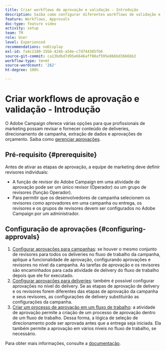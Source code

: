 ```yaml
---
title: Criar workflows de aprovação e validação - Introdução
description: Saiba como configurar diferentes workflows de validação e aprovação.
feature: Workflows, Approvals
doc-type: feature video
activity: setup
team: TM
role: User
level: Experienced
recommendations: noDisplay
exl-id: fa4c2180-15bb-424b-a54e-c7d744385fb6
source-git-commit: ca13bdbd7d95e6646aff88af595e866bd3666bb2
workflow-type: tm+mt
source-wordcount: '262'
ht-degree: 100%

---
```


# Criar workflows de aprovação e validação - Introdução

O Adobe Campaign oferece várias opções para que profissionais de marketing possam revisar e fornecer conteúdo de deliveries, direcionamento de campanha, extração de dados e aprovações de orçamento. Saiba como [gerenciar aprovações](/help/process-management/create-approvals-and-validation-workflows/manage-approvals.md).

## Pré-requisito {#prerequisite}

Antes de ativar as etapas de aprovação, a equipe de marketing deve definir revisores individuais:

* A função de revisor do Adobe Campaign em uma atividade de aprovação pode ser um único revisor (Operador) ou um grupo de revisores (função Operador).
* Para permitir que os desenvolvedores de campanha selecionem os revisores como aprovadores em uma campanha ou entrega, os revisores e os grupos de revisores devem ser configurados no Adobe Campaign por um administrador.

## Configuração de aprovações {#configuring-approvals}

1. [Configurar aprovações para campanhas](/help/process-management/create-approvals-and-validation-workflows/configure-approvals-for-campaigns.md): se houver o mesmo conjunto de revisores para todos os deliveries no fluxo de trabalho da campanha, aplique a funcionalidade de aprovação, configurando aprovações e revisores no nível da campanha. As tarefas de aprovação e os revisores são encaminhados para cada atividade de delivery do fluxo de trabalho depois que ele for executado.
2. [Configurar aprovações para deliveries](/help/process-management/create-approvals-and-validation-workflows/configure-approvals-for-deliveries.md): também é possível configurar aprovações no nível do delivery. Se as etapas de aprovação de delivery e os revisores forem diferentes das etapas de aprovação da campanha e seus revisores, as configurações de delivery substituirão as configurações da campanha.
3. [Criar um processo de aprovação em um fluxo de trabalho](/help/process-management/create-approvals-and-validation-workflows/create-approval-process-in-a-workflow.md): a atividade de aprovação permite a criação de um processo de aprovação dentro de um fluxo de trabalho. Dessa forma, a lógica de seleção de direcionamento pode ser aprovada antes que a entrega seja iniciada. Ela também permite a aprovação em vários níveis no fluxo de trabalho, se necessário.

Para obter mais informações, consulte a [documentação](https://experienceleague.adobe.com/docs/campaign-classic/using/automating-with-workflows/flow-control-activities/approval.html?lang=pt-BR).
